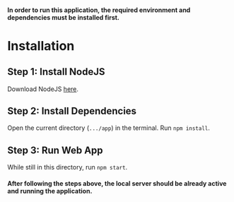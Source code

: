 #### In order to run this application, the required environment and dependencies must be installed first. 

# Installation
## Step 1: Install NodeJS
Download NodeJS [here](https://nodejs.org/en/).
## Step 2: Install Dependencies
Open the current directory (`.../app`) in the terminal. Run `npm install`.
## Step 3: Run Web App
While still in this directory, run `npm start`.

#### After following the steps above, the local server should be already active and running the application.
